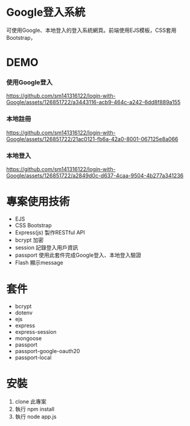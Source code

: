 # Google登入系統
可使用Google、本地登入的登入系統網頁。前端使用EJS模板，CSS套用Bootstrap，

# DEMO
### 使用Google登入

https://github.com/sm141316122/login-with-Google/assets/126851722/a3443116-acb9-464c-a242-6dd8f889a155

### 本地註冊

https://github.com/sm141316122/login-with-Google/assets/126851722/21ac0121-fb6a-42a0-8001-067125e8a066

### 本地登入

https://github.com/sm141316122/login-with-Google/assets/126851722/a2849d0c-d637-4caa-9504-4b277a341236

# 專案使用技術
- EJS
- CSS Bootstrap
- Express(js) 製作RESTful API
- bcrypt 加密
- session 記錄登入用戶資訊
- passport 使用此套件完成Google登入、本地登入驗證
- Flash 顯示message

# 套件
- bcrypt
- dotenv
- ejs
- express
- express-session
- mongoose
- passport
- passport-google-oauth20
- passport-local

# 安裝
1. clone 此專案
2. 執行 npm install
3. 執行 node app.js
